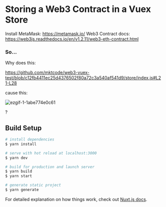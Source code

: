 # Storing a Web3 Contract in a Vuex Store

Install MetaMask: https://metamask.io/
Web3 Contract docs: https://web3js.readthedocs.io/en/v1.2.11/web3-eth-contract.html

### So...

Why does this:

https://github.com/mktcode/web3-vuex-test/blob/c12fb4411ec25d4376502f80a72c3a540af541d9/store/index.js#L21-L28

cause this:

![ezgif-1-1abe774e0c61](https://user-images.githubusercontent.com/6792578/117126505-2196d000-ad9b-11eb-9142-8872a1d3b7dd.gif)

?

## Build Setup

```bash
# install dependencies
$ yarn install

# serve with hot reload at localhost:3000
$ yarn dev

# build for production and launch server
$ yarn build
$ yarn start

# generate static project
$ yarn generate
```

For detailed explanation on how things work, check out [Nuxt.js docs](https://nuxtjs.org).
